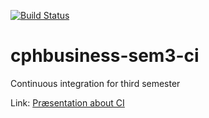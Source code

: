 [![Build Status](https://travis-ci.org/Jegp/cphbusiness-sem3-ci.svg?branch=fix)](https://travis-ci.org/Jegp/cphbusiness-sem3-ci)

# cphbusiness-sem3-ci
Continuous integration for third semester

Link: [Præsentation about CI](https://jegp.github.io/cphbusiness-sem3-ci/presentation.html#/)
